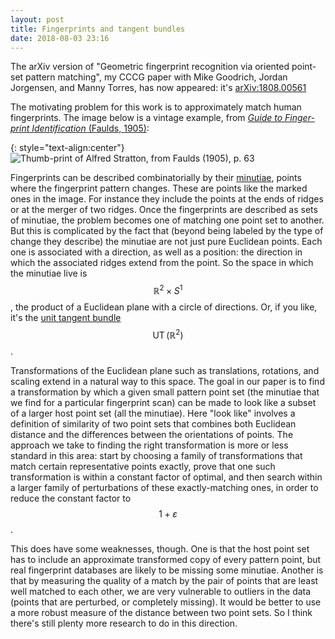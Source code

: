 ```yaml
---
layout: post
title: Fingerprints and tangent bundles
date: 2018-08-03 23:16
---
```

The arXiv version of "Geometric fingerprint recognition via oriented point-set pattern matching", my CCCG paper with Mike Goodrich, Jordan Jorgensen, and Manny Torres, has now appeared: it's [arXiv:1808.00561](https://arxiv.org/abs/1808.00561)

The motivating problem for this work is to approximately match human fingerprints. The image below is a vintage example, from [_Guide to Finger-print Identification_ (Faulds, 1905)](https://archive.org/stream/b20443493/b20443493#page/n92/mode/2up):

{: style="text-align:center"}
![Thumb-print of Alfred Stratton, from Faulds (1905), p. 63]({{site.baseurl}}/assets/2018/fingerprint.jpg)


Fingerprints can be described combinatorially by their [minutiae](https://www.bayometric.com/minutiae-based-extraction-fingerprint-recognition/), points where the fingerprint pattern changes. These are points like the marked ones in the image. For instance they include the points at the ends of ridges or at the merger of two ridges. Once the fingerprints are described as sets of minutiae, the problem becomes one of matching one point set to another. But this is complicated by the fact that (beyond being labeled by the type of change they describe) the minutiae are not just pure Euclidean points. Each one is associated with a direction, as well as a position: the direction in which the associated ridges extend from the point. So the space in which the minutiae live is $$\mathbb{R}^2\times S^1$$, the product of a Euclidean plane with a circle of directions. Or, if you like, it's the [unit tangent bundle](https://en.wikipedia.org/wiki/Unit_tangent_bundle) $$\operatorname{UT}(\mathbb{R}^2)$$.

Transformations of the Euclidean plane such as translations, rotations, and scaling extend in a natural way to this space. The goal in our paper is to find a transformation by which a given small pattern point set (the minutiae that we find for a particular fingerprint scan) can be made to look like a subset of a larger host point set (all the minutiae). Here "look like" involves a definition of similarity of two point sets that combines both Euclidean distance and the differences between the orientations of points. The approach we take to finding the right transformation is more or less standard in this area: start by choosing a family of transformations that match certain representative points exactly, prove that one such transformation is within a constant factor of optimal, and then search within a larger family of perturbations of these exactly-matching ones, in order to reduce the constant factor to $$1+\varepsilon$$.

This does have some weaknesses, though. One is that the host point set has to include an approximate transformed copy of every pattern point, but real fingerprint databases are likely to be missing some minutiae. Another is that by measuring the quality of a match by the pair of points that are least well matched to each other, we are very vulnerable to outliers in the data (points that are perturbed, or completely missing). It would be better to use a more robust measure of the distance between two point sets. So I think there's still plenty more research to do in this direction.
